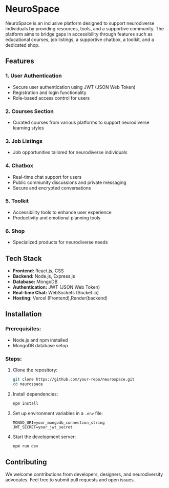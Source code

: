 # NeuroSpace

NeuroSpace is an inclusive platform designed to support neurodiverse individuals by providing resources, tools, and a supportive community. The platform aims to bridge gaps in accessibility through features such as educational courses, job listings, a supportive chatbox, a toolkit, and a dedicated shop.

## Features

### 1. **User Authentication**
- Secure user authentication using JWT (JSON Web Token)
- Registration and login functionality
- Role-based access control for users

### 2. **Courses Section**
- Curated courses from various platforms to support neurodiverse learning styles

### 3. **Job Listings**
- Job opportunities tailored for neurodiverse individuals

### 4. **Chatbox**
- Real-time chat support for users
- Public community discussions and private messaging
- Secure and encrypted conversations

### 5. **Toolkit**
- Accessibility tools to enhance user experience
- Productivity and emotional planning tools

### 6. **Shop**
- Specialized products for neurodiverse needs

## Tech Stack
- **Frontend:** React.js, CSS
- **Backend:** Node.js, Express.js
- **Database:** MongoDB
- **Authentication:** JWT (JSON Web Token)
- **Real-time Chat:** WebSockets (Socket.io)
- **Hosting:** Vercel (Frontend),Render(backend)

## Installation

### Prerequisites:
- Node.js and npm installed
- MongoDB database setup

### Steps:
1. Clone the repository:
   ```bash
   git clone https://github.com/your-repo/neurospace.git
   cd neurospace
   ```
2. Install dependencies:
   ```bash
   npm install
   ```
3. Set up environment variables in a `.env` file:
   ```env
   MONGO_URI=your_mongodb_connection_string
   JWT_SECRET=your_jwt_secret
   ```
4. Start the development server:
   ```bash
   npm run dev
   ```

## Contributing
We welcome contributions from developers, designers, and neurodiversity advocates. Feel free to submit pull requests and open issues.


